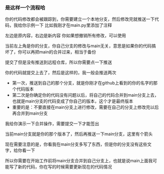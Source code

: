 ### 是这样一个流程哈 
你的代码修改都会被跟踪到，你需要建立一个本地分支，然后修改完就推送一下代码，我给你示例一下
比如我刚才在main.py里添加了注释

左边是原内容，右边是新内容
你如果想撤销所有修改，可以使用


当前左上角是你的分支，你自己分支的修改与main无关，意思是如果你的代码搞坏了，你可以再把main的合并过来，相当于备份

提交了但是没有推送到远程仓库，所以你需要点一下推送

你的代码就提交上去了，然后是这样的，我一般会推送两次


- 第一次，推送到自己的那个分支，就是你刚才在github上看到的你的名字的那个代码版本
- 第二次是你确定你的代码没有问题以后，将自己的代码合并到main分支上去，也就是main分支的代码变成了你自己的版本，这个才是最终版本
- 重要的是：不要直接在main分支上进行修改，需要在自己的分支上修改完以后再合并到main分支

我给你演示一下合并操作，需要提交一下才能签出


当前main分支就是你的那个版本了，然后再推送一下main分支，这里有个箭头

现在需要注意的是，你看我在main分支多写了东西，但是你的分支没有这些文字，给你看一下

所以你需要在开始工作前将main分支合并到自己分支上，也就是说main上面我可能写了新的代码，你在写的时候需要更新现在的代码情况